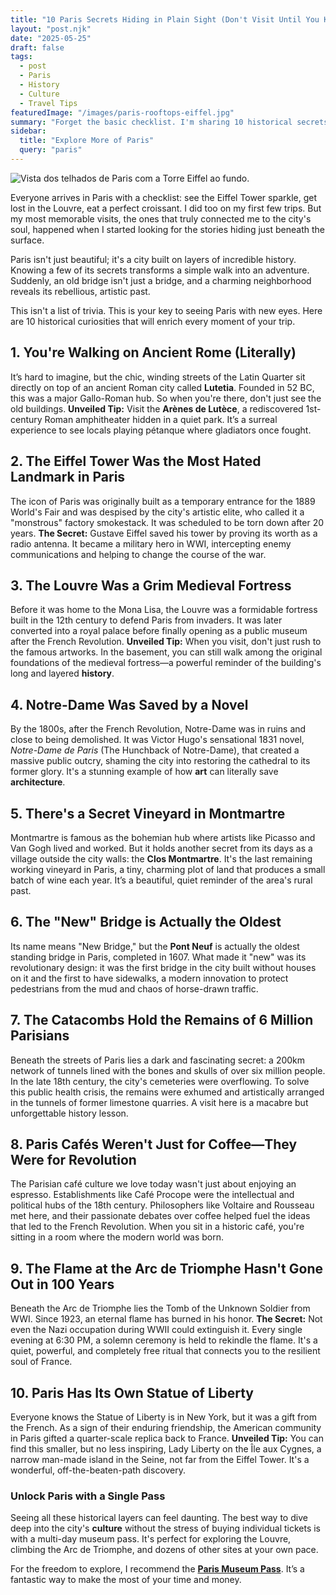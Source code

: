 ```yaml
---
title: "10 Paris Secrets Hiding in Plain Sight (Don't Visit Until You Know These)"
layout: "post.njk"
date: "2025-05-25"
draft: false
tags:
  - post
  - Paris
  - History
  - Culture
  - Travel Tips
featuredImage: "/images/paris-rooftops-eiffel.jpg"
summary: "Forget the basic checklist. I'm sharing 10 historical secrets that will completely change how you see Paris, from its Roman roots to the truth about its most famous landmarks. This is the key to a truly unforgettable trip."
sidebar:
  title: "Explore More of Paris"
  query: "paris"
---
```


![Vista dos telhados de Paris com a Torre Eiffel ao fundo.](/images/paris-rooftops-eiffel.jpg)

Everyone arrives in Paris with a checklist: see the Eiffel Tower sparkle, get lost in the Louvre, eat a perfect croissant. I did too on my first few trips. But my most memorable visits, the ones that truly connected me to the city's soul, happened when I started looking for the stories hiding just beneath the surface.

Paris isn't just beautiful; it's a city built on layers of incredible history. Knowing a few of its secrets transforms a simple walk into an adventure. Suddenly, an old bridge isn't just a bridge, and a charming neighborhood reveals its rebellious, artistic past.

This isn't a list of trivia. This is your key to seeing Paris with new eyes. Here are 10 historical curiosities that will enrich every moment of your trip.

## 1. You're Walking on Ancient Rome (Literally)

It’s hard to imagine, but the chic, winding streets of the Latin Quarter sit directly on top of an ancient Roman city called **Lutetia**. Founded in 52 BC, this was a major Gallo-Roman hub. So when you're there, don't just see the old buildings. **Unveiled Tip:** Visit the **Arènes de Lutèce**, a rediscovered 1st-century Roman amphitheater hidden in a quiet park. It’s a surreal experience to see locals playing pétanque where gladiators once fought.

## 2. The Eiffel Tower Was the Most Hated Landmark in Paris

The icon of Paris was originally built as a temporary entrance for the 1889 World's Fair and was despised by the city's artistic elite, who called it a "monstrous" factory smokestack. It was scheduled to be torn down after 20 years. **The Secret:** Gustave Eiffel saved his tower by proving its worth as a radio antenna. It became a military hero in WWI, intercepting enemy communications and helping to change the course of the war.

## 3. The Louvre Was a Grim Medieval Fortress

Before it was home to the Mona Lisa, the Louvre was a formidable fortress built in the 12th century to defend Paris from invaders. It was later converted into a royal palace before finally opening as a public museum after the French Revolution. **Unveiled Tip:** When you visit, don't just rush to the famous artworks. In the basement, you can still walk among the original foundations of the medieval fortress—a powerful reminder of the building's long and layered **history**.

## 4. Notre-Dame Was Saved by a Novel

By the 1800s, after the French Revolution, Notre-Dame was in ruins and close to being demolished. It was Victor Hugo's sensational 1831 novel, *Notre-Dame de Paris* (The Hunchback of Notre-Dame), that created a massive public outcry, shaming the city into restoring the cathedral to its former glory. It's a stunning example of how **art** can literally save **architecture**.

## 5. There's a Secret Vineyard in Montmartre

Montmartre is famous as the bohemian hub where artists like Picasso and Van Gogh lived and worked. But it holds another secret from its days as a village outside the city walls: the **Clos Montmartre**. It's the last remaining working vineyard in Paris, a tiny, charming plot of land that produces a small batch of wine each year. It’s a beautiful, quiet reminder of the area's rural past.

<div data-gyg-href="https://widget.getyourguide.com/default/availability.frame" data-gyg-tour-id="280242" data-gyg-locale-code="en-US" data-gyg-currency="EUR" data-gyg-widget="availability" data-gyg-variant="horizontal" data-gyg-partner-id="PMW7G72"></div>

## 6. The "New" Bridge is Actually the Oldest

Its name means "New Bridge," but the **Pont Neuf** is actually the oldest standing bridge in Paris, completed in 1607. What made it "new" was its revolutionary design: it was the first bridge in the city built without houses on it and the first to have sidewalks, a modern innovation to protect pedestrians from the mud and chaos of horse-drawn traffic.

## 7. The Catacombs Hold the Remains of 6 Million Parisians

Beneath the streets of Paris lies a dark and fascinating secret: a 200km network of tunnels lined with the bones and skulls of over six million people. In the late 18th century, the city's cemeteries were overflowing. To solve this public health crisis, the remains were exhumed and artistically arranged in the tunnels of former limestone quarries. A visit here is a macabre but unforgettable history lesson.

## 8. Paris Cafés Weren't Just for Coffee—They Were for Revolution

The Parisian café culture we love today wasn't just about enjoying an espresso. Establishments like Café Procope were the intellectual and political hubs of the 18th century. Philosophers like Voltaire and Rousseau met here, and their passionate debates over coffee helped fuel the ideas that led to the French Revolution. When you sit in a historic café, you're sitting in a room where the modern world was born.

## 9. The Flame at the Arc de Triomphe Hasn't Gone Out in 100 Years

Beneath the Arc de Triomphe lies the Tomb of the Unknown Soldier from WWI. Since 1923, an eternal flame has burned in his honor. **The Secret:** Not even the Nazi occupation during WWII could extinguish it. Every single evening at 6:30 PM, a solemn ceremony is held to rekindle the flame. It's a quiet, powerful, and completely free ritual that connects you to the resilient soul of France.

## 10. Paris Has Its Own Statue of Liberty

Everyone knows the Statue of Liberty is in New York, but it was a gift from the French. As a sign of their enduring friendship, the American community in Paris gifted a quarter-scale replica back to France. **Unveiled Tip:** You can find this smaller, but no less inspiring, Lady Liberty on the Île aux Cygnes, a narrow man-made island in the Seine, not far from the Eiffel Tower. It's a wonderful, off-the-beaten-path discovery.

### Unlock Paris with a Single Pass

Seeing all these historical layers can feel daunting. The best way to dive deep into the city's **culture** without the stress of buying individual tickets is with a multi-day museum pass. It's perfect for exploring the Louvre, climbing the Arc de Triomphe, and dozens of other sites at your own pace.

For the freedom to explore, I recommend the **[Paris Museum Pass](https://www.getyourguide.com/paris-l16/paris-museum-pass-t280242/?partner_id=PMW7G72&cmp=share_to_earn)**. It’s a fantastic way to make the most of your time and money.